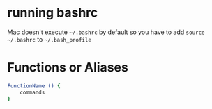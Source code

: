 # running bashrc #

Mac doesn't execute `~/.bashrc` by default so you have to add `source ~/.bashrc` to `~/.bash_profile`

# Functions or Aliases #

```bash
FunctionName () {
	commands
}
```





